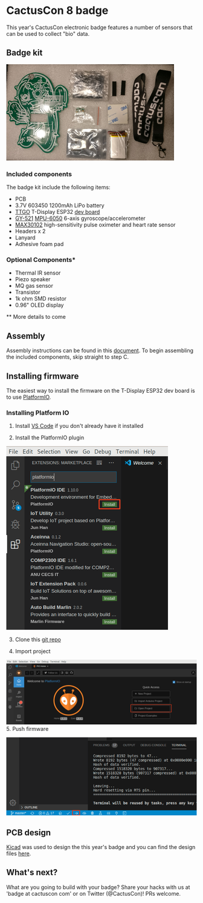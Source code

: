 # CactusCon 8 badge

This year's CactusCon electronic badge features a number of sensors that can be used to collect "bio" data.

## Badge kit

![alt text](https://github.com/cactuscon/cactuscon8/raw/master/img/badge_kit_sm.png "badge kit components")

### Included components

The badge kit include the following items:

- PCB
- 3.7V 603450 1200mAh LiPo battery 
- [TTGO](http://www.lilygo.cn/claprod_view.aspx?TypeId=21&Id=1219) T-Display ESP32 [dev board](https://github.com/Xinyuan-LilyGO/TTGO-T-Display)
- [GY-521](https://playground.arduino.cc/Main/MPU-6050/) [MPU-6050](https://www.invensense.com/products/motion-tracking/6-axis/mpu-6050/) 6-axis gyroscope/accelerometer
- [MAX30102](https://www.maximintegrated.com/en/products/interface/sensor-interface/MAX30102.html) high-sensitivity pulse oximeter and heart rate sensor
- Headers x 2
- Lanyard
- Adhesive foam pad

### Optional Components*

- Thermal IR sensor
- Piezo speaker
- MQ gas sensor 
 - Transistor
 - 1k ohm SMD resistor
- 0.96" OLED display

** More details to come

## Assembly

Assembly instructions can be found in this [document](https://github.com/cactuscon/cactuscon8/raw/master/doc/build_the_cactuscon_8_badge.docx).  To begin assembling the included components, skip straight to step C.

## Installing firmware

The easiest way to install the firmware on the T-Display ESP32 dev board is to use [PlatformIO](https://platformio.org/).  

### Installing Platform IO

1. Install [VS Code](https://code.visualstudio.com/download) if you don't already have it installed

2. Install the PlatformIO plugin

![alt text](https://github.com/cactuscon/cactuscon8/raw/master/img/install_platformio.png "Install PlatformIO")

3. Clone this [git repo](https://github.com/cactuscon/cactuscon8)

4. Import project

![alt text](https://github.com/cactuscon/cactuscon8/raw/master/img/open_project.png "Open project")
5. Push firmware

![alt text](https://github.com/cactuscon/cactuscon8/raw/master/img/push_firmware.png "Push firmware")

## PCB design

[Kicad](https://kicad-pcb.org/) was used to design the this year's badge and you can find the design files [here](https://github.com/cactuscon/cactuscon8/raw/master/doc/2019CactusCon_PCB.zip).

## What's next?
What are you going to build with your badge? Share your hacks with us at 'badge at cactuscon com' or on Twitter (@CactusCon)!  PRs welcome.
